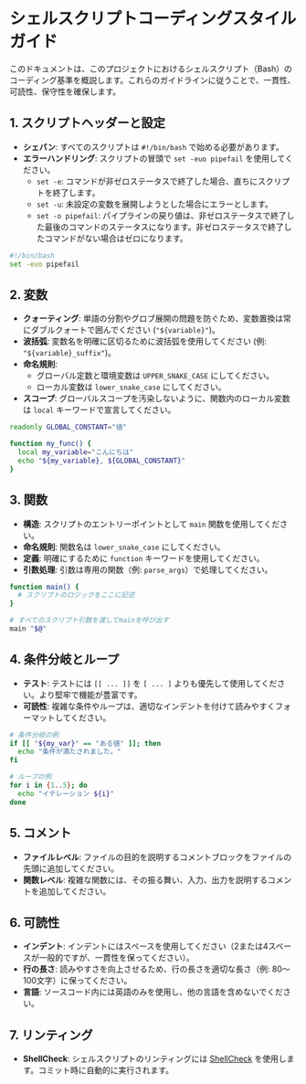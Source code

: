 # シェルスクリプトコーディングスタイルガイド

このドキュメントは、このプロジェクトにおけるシェルスクリプト（Bash）のコーディング基準を概説します。これらのガイドラインに従うことで、一貫性、可読性、保守性を確保します。

## 1. スクリプトヘッダーと設定

- **シェバン**: すべてのスクリプトは `#!/bin/bash` で始める必要があります。
- **エラーハンドリング**: スクリプトの冒頭で `set -euo pipefail`
  を使用してください。
  - `set -e`: コマンドが非ゼロステータスで終了した場合、直ちにスクリプトを終了します。
  - `set -u`: 未設定の変数を展開しようとした場合にエラーとします。
  - `set -o pipefail`: パイプラインの戻り値は、非ゼロステータスで終了した最後のコマンドのステータスになります。非ゼロステータスで終了したコマンドがない場合はゼロになります。

```bash
#!/bin/bash
set -euo pipefail
```

## 2. 変数

- **クォーティング**: 単語の分割やグロブ展開の問題を防ぐため、変数置換は常にダブルクォートで囲んでください (`"${variable}"`)。
- **波括弧**: 変数名を明確に区切るために波括弧を使用してください (例:
  `"${variable}_suffix"`)。
- **命名規則**:
  - グローバル定数と環境変数は `UPPER_SNAKE_CASE` にしてください。
  - ローカル変数は `lower_snake_case` にしてください。
- **スコープ**: グローバルスコープを汚染しないように、関数内のローカル変数は
  `local` キーワードで宣言してください。

```bash
readonly GLOBAL_CONSTANT="値"

function my_func() {
  local my_variable="こんにちは"
  echo "${my_variable}, ${GLOBAL_CONSTANT}"
}
```

## 3. 関数

- **構造**: スクリプトのエントリーポイントとして `main` 関数を使用してください。
- **命名規則**: 関数名は `lower_snake_case` にしてください。
- **定義**: 明確にするために `function` キーワードを使用してください。
- **引数処理**: 引数は専用の関数（例: `parse_args`）で処理してください。

```bash
function main() {
  # スクリプトのロジックをここに記述
}

# すべてのスクリプト引数を渡してmainを呼び出す
main "$@"
```

## 4. 条件分岐とループ

- **テスト**: テストには `[[ ... ]]` を `[ ... ]`
  よりも優先して使用してください。より堅牢で機能が豊富です。
- **可読性**: 複雑な条件やループは、適切なインデントを付けて読みやすくフォーマットしてください。

```bash
# 条件分岐の例
if [[ "${my_var}" == "ある値" ]]; then
  echo "条件が満たされました。"
fi

# ループの例
for i in {1..5}; do
  echo "イテレーション ${i}"
done
```

## 5. コメント

- **ファイルレベル**: ファイルの目的を説明するコメントブロックをファイルの先頭に追加してください。
- **関数レベル**: 複雑な関数には、その振る舞い、入力、出力を説明するコメントを追加してください。

## 6. 可読性

- **インデント**: インデントにはスペースを使用してください（2または4スペースが一般的ですが、一貫性を保ってください）。
- **行の長さ**: 読みやすさを向上させるため、行の長さを適切な長さ（例:
  80〜100文字）に保ってください。
- **言語**: ソースコード内には英語のみを使用し、他の言語を含めないでください。

## 7. リンティング

- **ShellCheck**: シェルスクリプトのリンティングには
  [ShellCheck](https://www.shellcheck.net/)
  を使用します。コミット時に自動的に実行されます。
